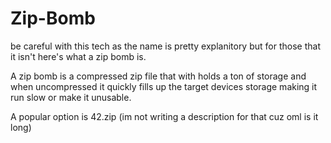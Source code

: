 # Zip-Bomb
be careful with this tech as the name is pretty explanitory but for those that it isn't here's what a zip bomb is.

A zip bomb is a compressed zip file that with holds a ton of storage and when uncompressed it quickly fills up the target devices storage making it run slow or make it unusable.

A popular option is 42.zip (im not writing a description for that cuz oml is it long)

